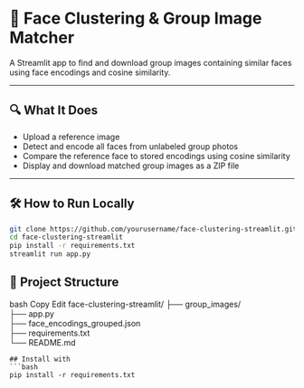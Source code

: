 # 👥 Face Clustering & Group Image Matcher

A Streamlit app to find and download group images containing similar faces using face encodings and cosine similarity.

---

## 🔍 What It Does

- Upload a reference image
- Detect and encode all faces from unlabeled group photos
- Compare the reference face to stored encodings using cosine similarity
- Display and download matched group images as a ZIP file

---

## 🛠️ How to Run Locally

```bash
git clone https://github.com/yourusername/face-clustering-streamlit.git
cd face-clustering-streamlit
pip install -r requirements.txt
streamlit run app.py
```
## 📁 Project Structure
bash
Copy
Edit
face-clustering-streamlit/
├── group_images/                             
├── app.py                        
├── face_encodings_grouped.json  
├── requirements.txt             
└── README.md    
```
## Install with
```bash
pip install -r requirements.txt
```